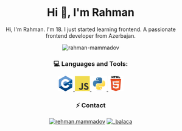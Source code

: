 <h1 align="center">Hi 👋, I'm Rahman</h1>
<p align="center">Hi, I'm Rahman. I'm 18. I just started learning frontend. A passionate frontend developer from Azerbajan. </p>
<p align="center"> <img src="https://komarev.com/ghpvc/?username=rahman-mammadov&label=Profile%20views&color=ffa200&style=flat" alt="rahman-mammadov" /> </p>

<h3 align="center">💻 Languages and Tools:</h3>
<p align="center"> <a href="https://www.w3schools.com/cpp/" target="_blank" rel="noreferrer"> <img src="https://raw.githubusercontent.com/devicons/devicon/master/icons/cplusplus/cplusplus-original.svg" alt="cplusplus" width="40" height="40"/> </a> <a href="https://developer.mozilla.org/en-US/docs/Web/JavaScript" target="_blank" rel="noreferrer"> <img src="https://raw.githubusercontent.com/devicons/devicon/master/icons/javascript/javascript-original.svg" alt="javascript" width="40" height="40"/> </a> <a href="https://www.python.org" target="_blank" rel="noreferrer"> <img src="https://raw.githubusercontent.com/devicons/devicon/master/icons/python/python-original.svg" alt="python" width="40" height="40"/> </a> <a href="https://www.w3.org/html/" target="_blank" rel="noreferrer"> <img src="https://raw.githubusercontent.com/devicons/devicon/master/icons/html5/html5-original-wordmark.svg" alt="html5" width="40" height="40"/> </a> </a></p>

<h3 align="center">⚡ Contact</h3>
<p align="center">
<a href="https://instagram.com/rehman.mammadov" target="blank"><img align="center" src="https://raw.githubusercontent.com/rahuldkjain/github-profile-readme-generator/master/src/images/icons/Social/instagram.svg" alt="rehman.mammadov" height="30" width="40" /></a>
<a href="https://discord.com/users/594201367669768217" target="blank"><img align="center" src="https://raw.githubusercontent.com/rahuldkjain/github-profile-readme-generator/master/src/images/icons/Social/discord.svg" alt="_balaca" height="30" width="40" /></a>
</p>
